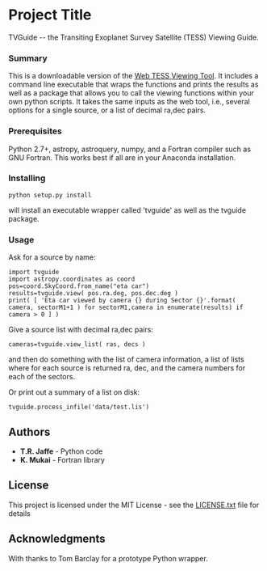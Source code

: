 # Project Title
TVGuide -- the Transiting Exoplanet Survey Satellite (TESS) Viewing
Guide.

### Summary

This is a downloadable version of the
[Web TESS Viewing Tool](https://heasarc.gsfc.nasa.gov/cgi-bin/tess/webtess/wtv.py).
It includes a command line executable that wraps the functions and
prints the results as well as a package that allows you to call the
viewing functions within your own python scripts.  It takes the same
inputs as the web tool, i.e., several options for a single source, or
a list of decimal ra,dec pairs.


### Prerequisites

Python 2.7+, astropy, astroquery, numpy, and a Fortran compiler such
as GNU Fortran.  This works best if all are in your Anaconda
installation.


### Installing

```
python setup.py install
```

will install an executable wrapper called 'tvguide' as well as the tvguide package.

### Usage

Ask for a source by name:
```
import tvguide
import astropy.coordinates as coord
pos=coord.SkyCoord.from_name("eta car")
results=tvguide.view( pos.ra.deg, pos.dec.deg )
print( [ 'Eta car viewed by camera {} during Sector {}'.format( camera, sectorM1+1 ) for sectorM1,camera in enumerate(results) if camera > 0 ] )
```

Give a source list with decimal ra,dec pairs:
```
cameras=tvguide.view_list( ras, decs )
```
and then do something with the list of camera information,  a list of
lists where for each source is returned ra, dec, and the camera
numbers for each of the sectors.

Or print out a summary of a list on disk:
```
tvguide.process_infile('data/test.lis')
```



## Authors

* **T.R. Jaffe** - Python code
* **K. Mukai** - Fortran library

## License

This project is licensed under the MIT License - see the [LICENSE.txt](LICENSE.txt) file for details

## Acknowledgments

With thanks to Tom Barclay for a prototype Python wrapper.


